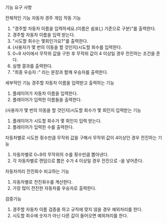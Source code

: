 기능 요구 사항

전체적인 기능
자동차 경주 게임 작동 기능
1. "경주할 자동차 이름을 입력하세요.(이름은 쉼표(,) 기준으로 구분)"를 출력한다.
2. 경주할 자동차 이름을 입력 받는다.  
3. "시도할 회수는 몇회인가요?"를 출력한다.
4. (사용자가 몇 번의 이동을 할 것인지)시도할 회수를 입력한다. 
5. 0~9 사이에서 무작위 값을 구한 후 무작위 값이 4 이상일 경우 전진하는 조건을 준다.
6. 실행 결과를 출력한다.
7. "최종 우승자 :" 라는 문장과 함깨 우승자를 출력한다. 

세부적인 기능
경주할 자동차 이름을 입력받고 출력하는 기능
1. 플레이어가 자동차 이름을 입력한다.
2. 플레이어가 입력한 이름들을 출력한다.

(사용자가 몇 번의 이동을 할 것인지)시도할 회수가 몇 회인지 입력받는 기능
1. 플레이어가 시도할 회수가 몇 회인지 입력 받는다.
2. 플레이어가 입력한 수를 출력한다.

자동차별로 시도한 횟수만큼 무작위 값을 구해서 무작위 값이 4이상인 경우 전진하는 기능
1. 자동차별로 0~9의 무작위의 수를 횟수만큼 뽑아낸다.
2. 각 자동차별로 랜덤으로 뽑은 수가 4 이상일 경우 전진으로 -을 넣어준다.

자동차끼리 전진회수 비교하는 기능
1. 자동차별로 전진회수를 계산한다.
2. 가장 많이 전진한 자동차를 우승자로 출력한다. 

검증기능 
1. 경주할 자동차 이름 검증을 하고 규칙에 맞지 않을 경우 예외처리를 한다.
2. 시도할 회수에 숫자가 아닌 다른 값이 들어오면 예외처리를 한다.
